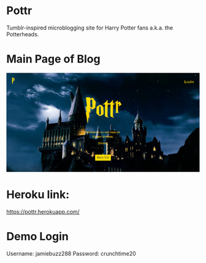 # Pottr
Tumblr-inspired microblogging site for Harry Potter fans a.k.a. the Potterheads.

# Main Page of Blog
![alt text](https://github.com/jevargasv/Pottr/blob/master/Main%20Page.png)

# Heroku link:
https://pottr.herokuapp.com/

# Demo Login
Username: jamiebuzz288
Password: crunchtime20
